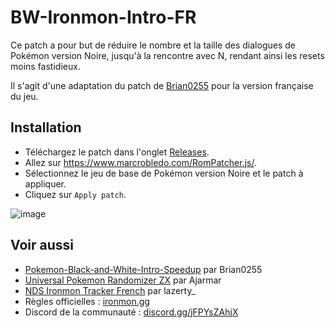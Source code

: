 # BW-Ironmon-Intro-FR
Ce patch a pour but de réduire le nombre et la taille des dialogues de Pokémon version Noire, jusqu'à la rencontre avec N, rendant ainsi les resets moins fastidieux.

Il s'agit d'une adaptation du patch de [Brian0255](https://github.com/Brian0255) pour la version française du jeu.

## Installation
- Téléchargez le patch dans l'onglet [Releases](https://github.com/Somnides/BW-Ironmon-Intro-FR/releases/latest).
- Allez sur https://www.marcrobledo.com/RomPatcher.js/.
- Sélectionnez le jeu de base de Pokémon version Noire et le patch à appliquer.
- Cliquez sur `Apply patch`.

![image](https://github.com/Somnides/BW-Ironmon-Intro-FR/assets/135850967/63218516-d8bf-4dea-9635-db7cae50aa29)

## Voir aussi
- [Pokemon-Black-and-White-Intro-Speedup](https://github.com/Brian0255/Pokemon-Black-and-White-Intro-Speedup) par Brian0255
- [Universal Pokemon Randomizer ZX](https://github.com/Ajarmar/universal-pokemon-randomizer-zx) par Ajarmar  
- [NDS Ironmon Tracker French](https://github.com/Piomale/NDS-Ironmon-Tracker-French) par lazerty_  
- Règles officielles : [ironmon.gg](http://ironmon.gg/)  
- Discord de la communauté : [discord.gg/jFPYsZAhjX](https://discord.gg/jFPYsZAhjX)

